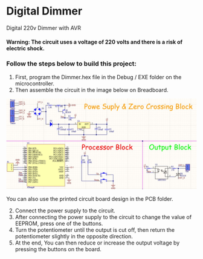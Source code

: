 # Digital Dimmer
Digital 220v Dimmer with AVR 

#### Warning: The circuit uses a voltage of 220 volts and there is a risk of electric shock.

### Follow the steps below to build this project:
1. First, program the Dimmer.hex file in the Debug / EXE folder on the microcontroller.
1. Then assemble the circuit in the image below on Breadboard.

![foo](https://github.com/alixahedi/Digital-Dimmer/blob/master/Schematic.jpg "Schematic.jpg")

You can also use the printed circuit board design in the PCB folder.

2. Connect the power supply to the circuit.
3. After connecting the power supply to the circuit to change the value of EEPROM, press one of the buttons.
5. Turn the potentiometer until the output is cut off, then return the potentiometer slightly in the opposite direction.
6. At the end, You can then reduce or increase the output voltage by pressing the buttons on the board.
